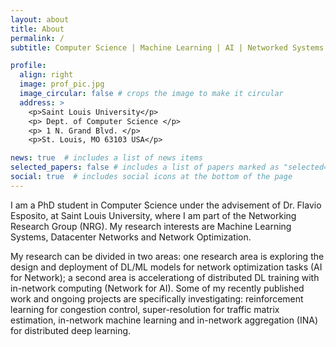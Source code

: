 ```yaml
---
layout: about
title: About
permalink: /
subtitle: Computer Science | Machine Learning | AI | Networked Systems

profile:
  align: right
  image: prof_pic.jpg
  image_circular: false # crops the image to make it circular
  address: >
    <p>Saint Louis University</p>
    <p> Dept. of Computer Science </p>
    <p> 1 N. Grand Blvd. </p>
    <p>St. Louis, MO 63103 USA</p>

news: true  # includes a list of news items
selected_papers: false # includes a list of papers marked as "selected={true}"
social: true  # includes social icons at the bottom of the page
---
```


<!-- Write your biography here. Tell the world about yourself. Link to your favorite [subreddit](http://reddit.com). You can put a picture in, too. The code is already in, just name your picture `prof_pic.jpg` and put it in the `img/` folder.

Put your address / P.O. box / other info right below your picture. You can also disable any these elements by editing `profile` property of the YAML header of your `_pages/about.md`. Edit `_bibliography/papers.bib` and Jekyll will render your [publications page](/al-folio/publications/) automatically.

Link to your social media connections, too. This theme is set up to use [Font Awesome icons](http://fortawesome.github.io/Font-Awesome/) and [Academicons](https://jpswalsh.github.io/academicons/), like the ones below. Add your Facebook, Twitter, LinkedIn, Google Scholar, or just disable all of them. -->

I am a PhD student in Computer Science under the advisement of Dr. Flavio Esposito, at Saint Louis University, where I am part of the Networking Research Group (NRG). My research interests are Machine Learning Systems, Datacenter Networks and Network Optimization.

My research can be divided in two areas: one research area is exploring the design and deployment of DL/ML models for network optimization tasks (AI for Network); a second area is accelerationg of distributed DL training with in-network computing (Network for AI). Some of my recently published work and ongoing projects are specifically investigating: reinforcement learning for congestion control, super-resolution for traffic matrix estimation, in-network machine learning and in-network aggregation (INA) for distributed deep learning.

<!-- I have always been drawn to the complexity of computer networks and how they enable our daily lives. My passion for this field inspired me to pursue a PhD, where I can delve into the intricacies of these systems and contribute to their improvement. I believe that the combination of Machine Learning and Networking can lead to breakthroughs in our understanding and management of communication networks. -->

<!-- In my free time, I enjoy engaging in various physical and creative activities. Soccer is one of my favourite sports, but I also workout regularly at the gym. I have 10+ years of experience in playing electric guitar. Photography is another hobby of mine, and I love capturing moments and memories through my lens.

Overall, I am driven by my passion for Computer Science and my desire to make a difference in the field of Networking. I look forward to continuing my research journey and contributing to the academic community through my work. -->